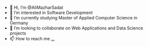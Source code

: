- 👋 Hi, I’m @AliMazharSadat
- 👀 I’m interested in Software Development
- 🌱 I’m currently studying Master of Applied Computer Science in Germany
- 💞️ I’m looking to collaborate on Web Applications and Data Science projects
- 📫 How to reach me [...](https://www.linkedin.com/in/s-ali-mazhar-sadat-737353159/)

<!---
AliMazharSadat/AliMazharSadat is a ✨ special ✨ repository because its `README.md` (this file) appears on your GitHub profile.
You can click the Preview link to take a look at your changes.
--->
